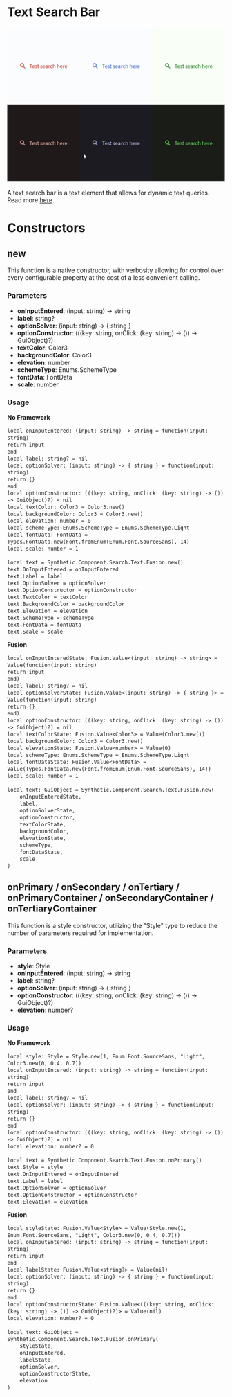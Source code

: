 # Text Search Bar

![Preview](preview.gif)

A text search bar is a text element that allows for dynamic text queries. Read more [here](https://m3.material.io/components/search/overview).
# Constructors


## new
This function is a native constructor, with verbosity allowing for control over every configurable property at the cost of a less convenient calling.

### Parameters
- **onInputEntered**: (input: string) -> string
- **label**: string?
- **optionSolver**: (input: string) -> { string }
- **optionConstructor**: (((key: string, onClick: (key: string) -> ()) -> GuiObject)?)
- **textColor**: Color3
- **backgroundColor**: Color3
- **elevation**: number
- **schemeType**: Enums.SchemeType
- **fontData**: FontData
- **scale**: number


### Usage

**No Framework**
```luau
local onInputEntered: (input: string) -> string = function(input: string)
return input
end
local label: string? = nil
local optionSolver: (input: string) -> { string } = function(input: string)
return {}
end
local optionConstructor: (((key: string, onClick: (key: string) -> ()) -> GuiObject)?) = nil
local textColor: Color3 = Color3.new()
local backgroundColor: Color3 = Color3.new()
local elevation: number = 0
local schemeType: Enums.SchemeType = Enums.SchemeType.Light
local fontData: FontData = Types.FontData.new(Font.fromEnum(Enum.Font.SourceSans), 14)
local scale: number = 1

local text = Synthetic.Component.Search.Text.Fusion.new()
text.OnInputEntered = onInputEntered
text.Label = label
text.OptionSolver = optionSolver
text.OptionConstructor = optionConstructor
text.TextColor = textColor
text.BackgroundColor = backgroundColor
text.Elevation = elevation
text.SchemeType = schemeType
text.FontData = fontData
text.Scale = scale
```

**Fusion**
```luau
local onInputEnteredState: Fusion.Value<(input: string) -> string> = Value(function(input: string)
return input
end)
local label: string? = nil
local optionSolverState: Fusion.Value<(input: string) -> { string }> = Value(function(input: string)
return {}
end)
local optionConstructor: (((key: string, onClick: (key: string) -> ()) -> GuiObject)?) = nil
local textColorState: Fusion.Value<Color3> = Value(Color3.new())
local backgroundColor: Color3 = Color3.new()
local elevationState: Fusion.Value<number> = Value(0)
local schemeType: Enums.SchemeType = Enums.SchemeType.Light
local fontDataState: Fusion.Value<FontData> = Value(Types.FontData.new(Font.fromEnum(Enum.Font.SourceSans), 14))
local scale: number = 1

local text: GuiObject = Synthetic.Component.Search.Text.Fusion.new(
	onInputEnteredState,
	label,
	optionSolverState,
	optionConstructor,
	textColorState,
	backgroundColor,
	elevationState,
	schemeType,
	fontDataState,
	scale
)
```
## onPrimary / onSecondary / onTertiary / onPrimaryContainer / onSecondaryContainer / onTertiaryContainer
This function is a style constructor, utilizing the "Style" type to reduce the number of parameters required for implementation.

### Parameters
- **style**: Style
- **onInputEntered**: (input: string) -> string
- **label**: string?
- **optionSolver**: (input: string) -> { string }
- **optionConstructor**: (((key: string, onClick: (key: string) -> ()) -> GuiObject)?)
- **elevation**: number?


### Usage

**No Framework**
```luau
local style: Style = Style.new(1, Enum.Font.SourceSans, "Light", Color3.new(0, 0.4, 0.7))
local onInputEntered: (input: string) -> string = function(input: string)
return input
end
local label: string? = nil
local optionSolver: (input: string) -> { string } = function(input: string)
return {}
end
local optionConstructor: (((key: string, onClick: (key: string) -> ()) -> GuiObject)?) = nil
local elevation: number? = 0

local text = Synthetic.Component.Search.Text.Fusion.onPrimary()
text.Style = style
text.OnInputEntered = onInputEntered
text.Label = label
text.OptionSolver = optionSolver
text.OptionConstructor = optionConstructor
text.Elevation = elevation
```

**Fusion**
```luau
local styleState: Fusion.Value<Style> = Value(Style.new(1, Enum.Font.SourceSans, "Light", Color3.new(0, 0.4, 0.7)))
local onInputEntered: (input: string) -> string = function(input: string)
return input
end
local labelState: Fusion.Value<string?> = Value(nil)
local optionSolver: (input: string) -> { string } = function(input: string)
return {}
end
local optionConstructorState: Fusion.Value<(((key: string, onClick: (key: string) -> ()) -> GuiObject)?)> = Value(nil)
local elevation: number? = 0

local text: GuiObject = Synthetic.Component.Search.Text.Fusion.onPrimary(
	styleState,
	onInputEntered,
	labelState,
	optionSolver,
	optionConstructorState,
	elevation
)
```